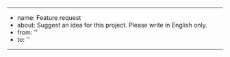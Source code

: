 ---
- name: Feature request
- about: Suggest an idea for this project. Please write in English only.
- from: ''
- to: ''
---